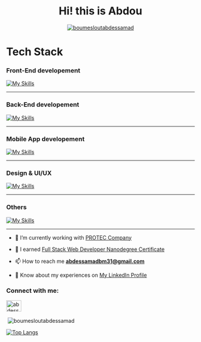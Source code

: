<h1 align="center">Hi! this is Abdou</h1>

<p align="center"> <a href="https://github.com/ryo-ma/github-profile-trophy"><img src="https://github-profile-trophy.vercel.app/?username=boumesloutabdessamad" alt="boumesloutabdessamad" /></a> </p>

<h1>Tech Stack</h1>
<h3>Front-End developement</h3>

 [![My Skills](https://skillicons.dev/icons?i=js,html,css,react,vue)](#)
 
 <hr>
 
<h3>Back-End developement</h3>

 [![My Skills](https://skillicons.dev/icons?i=nodejs,python,flask,php,kubernetes,aws,gcp,postgres,mysql)](#)
 
 <hr>
 
 <h3>Mobile App developement</h3>

 [![My Skills](https://skillicons.dev/icons?i=react)](https://reactnative.dev/)
 
  <hr>
  
  <h3>Design & UI/UX</h3>

 [![My Skills](https://skillicons.dev/icons?i=figma,ai)](#)
 
  <hr>
  
  <h3>Others</h3>

 [![My Skills](https://skillicons.dev/icons?i=git,postman)](#)
 
  <hr>
  

  

- 🔭 I’m currently working with <a href="https://www.protec-dz.com/">PROTEC Company<a/>

- 🌱 I earned [Full Stack Web Developer Nanodegree Certificate](https://confirm.udacity.com/Y5WKRGMG)

- 📫 How to reach me **abdessamadbm31@gmail.com**

- 📄 Know about my experiences on [My LinkedIn Profile](https://www.linkedin.com/in/boumeslout-abdessamed-7b9664163/)

<h3 align="left">Connect with me:</h3>
<p align="left">
<a href="https://twitter.com/abdessamadbmt" target="blank"><img align="center" src="https://raw.githubusercontent.com/rahuldkjain/github-profile-readme-generator/master/src/images/icons/Social/twitter.svg" alt="abdessamadbmt" height="30" width="40" /></a>
</p>



<p>&nbsp;<img align="center" src="https://github-readme-stats.vercel.app/api?username=boumesloutabdessamad&show_icons=true&locale=en" alt="boumesloutabdessamad" /></p>

[![Top Langs](https://github-readme-stats.vercel.app/api/top-langs/?username=BOUMESLOUTAbdessamad&hide_progress=true)](https://github.com/anuraghazra/github-readme-stats)


